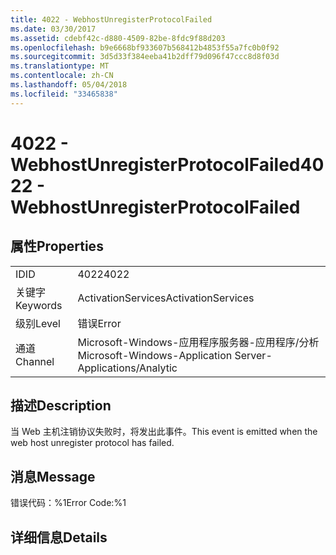 ```yaml
---
title: 4022 - WebhostUnregisterProtocolFailed
ms.date: 03/30/2017
ms.assetid: cdebf42c-d880-4509-82be-8fdc9f88d203
ms.openlocfilehash: b9e6668bf933607b568412b4853f55a7fc0b0f92
ms.sourcegitcommit: 3d5d33f384eeba41b2dff79d096f47ccc8d8f03d
ms.translationtype: MT
ms.contentlocale: zh-CN
ms.lasthandoff: 05/04/2018
ms.locfileid: "33465838"
---
```

# <a name="4022---webhostunregisterprotocolfailed"></a><span data-ttu-id="e61e3-102">4022 - WebhostUnregisterProtocolFailed</span><span class="sxs-lookup"><span data-stu-id="e61e3-102">4022 - WebhostUnregisterProtocolFailed</span></span>
## <a name="properties"></a><span data-ttu-id="e61e3-103">属性</span><span class="sxs-lookup"><span data-stu-id="e61e3-103">Properties</span></span>  
  
|||  
|-|-|  
|<span data-ttu-id="e61e3-104">ID</span><span class="sxs-lookup"><span data-stu-id="e61e3-104">ID</span></span>|<span data-ttu-id="e61e3-105">4022</span><span class="sxs-lookup"><span data-stu-id="e61e3-105">4022</span></span>|  
|<span data-ttu-id="e61e3-106">关键字</span><span class="sxs-lookup"><span data-stu-id="e61e3-106">Keywords</span></span>|<span data-ttu-id="e61e3-107">ActivationServices</span><span class="sxs-lookup"><span data-stu-id="e61e3-107">ActivationServices</span></span>|  
|<span data-ttu-id="e61e3-108">级别</span><span class="sxs-lookup"><span data-stu-id="e61e3-108">Level</span></span>|<span data-ttu-id="e61e3-109">错误</span><span class="sxs-lookup"><span data-stu-id="e61e3-109">Error</span></span>|  
|<span data-ttu-id="e61e3-110">通道</span><span class="sxs-lookup"><span data-stu-id="e61e3-110">Channel</span></span>|<span data-ttu-id="e61e3-111">Microsoft-Windows-应用程序服务器-应用程序/分析</span><span class="sxs-lookup"><span data-stu-id="e61e3-111">Microsoft-Windows-Application Server-Applications/Analytic</span></span>|  
  
## <a name="description"></a><span data-ttu-id="e61e3-112">描述</span><span class="sxs-lookup"><span data-stu-id="e61e3-112">Description</span></span>  
 <span data-ttu-id="e61e3-113">当 Web 主机注销协议失败时，将发出此事件。</span><span class="sxs-lookup"><span data-stu-id="e61e3-113">This event is emitted when the web host unregister protocol has failed.</span></span>  
  
## <a name="message"></a><span data-ttu-id="e61e3-114">消息</span><span class="sxs-lookup"><span data-stu-id="e61e3-114">Message</span></span>  
 <span data-ttu-id="e61e3-115">错误代码：%1</span><span class="sxs-lookup"><span data-stu-id="e61e3-115">Error Code:%1</span></span>  
  
## <a name="details"></a><span data-ttu-id="e61e3-116">详细信息</span><span class="sxs-lookup"><span data-stu-id="e61e3-116">Details</span></span>

